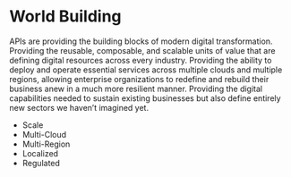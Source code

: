 # World Building
APIs are providing the building blocks of modern digital transformation. Providing the reusable, composable, and scalable units of value that are defining digital resources across every industry. Providing the ability to deploy and operate essential services across multiple clouds and multiple regions, allowing enterprise organizations to redefine and rebuild their business anew in a much more resilient manner. Providing the digital capabilities needed to sustain existing businesses but also define entirely new sectors we haven’t imagined yet.

- Scale
- Multi-Cloud
- Multi-Region
- Localized
- Regulated
